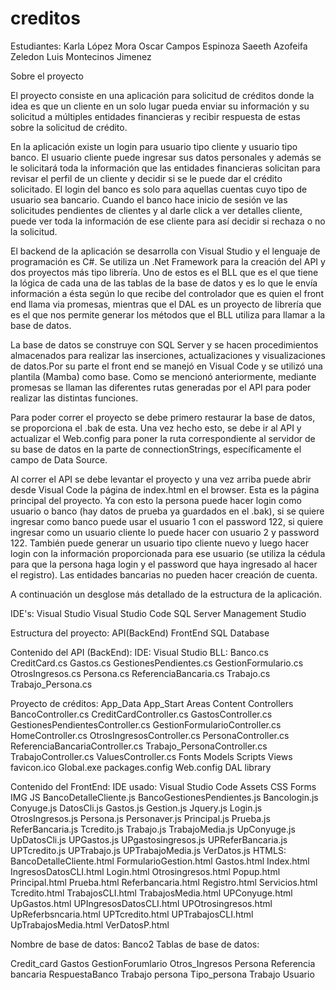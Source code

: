 # creditos
Estudiantes:
Karla López Mora
Oscar Campos Espinoza
Saeeth Azofeifa Zeledon
Luis Montecinos Jimenez

Sobre el proyecto

El proyecto consiste en una aplicación para solicitud de créditos donde la idea es que un cliente en un solo lugar pueda enviar su información y su solicitud a múltiples entidades financieras y recibir respuesta de estas sobre la solicitud de crédito.

En la aplicación existe un login para usuario tipo cliente y usuario tipo banco. El usuario cliente puede ingresar sus datos personales y además se le solicitará toda la información que las entidades financieras solicitan para revisar el perfil de un cliente y decidir si se le puede dar el crédito solicitado. El login del banco es solo para aquellas cuentas cuyo tipo de usuario sea bancario. Cuando el banco hace inicio de sesión ve las solicitudes pendientes de clientes y al darle click a ver detalles cliente, puede ver toda la información de ese cliente para así decidir si rechaza o no la solicitud.

El backend de la aplicación se desarrolla con Visual Studio y el lenguaje de programación es C#. Se utiliza un .Net Framework para la creación del API y dos proyectos más tipo librería. Uno de estos es el BLL que es el que tiene la lógica de cada una de las tablas de la base de datos y es lo que le envía información a ésta según lo que recibe del controlador que es quien el front end llama via promesas, mientras que el DAL es un proyecto de librería que es el que nos permite generar los métodos que el BLL utiliza para llamar a la base de datos.

La base de datos se construye con SQL Server y se hacen procedimientos almacenados para realizar las inserciones, actualizaciones y visualizaciones de datos.Por su parte el front end se manejó en Visual Code y se utilizó una plantila (Mamba) como base. Como se mencionó anteriormente, mediante promesas se llaman las diferentes rutas generadas por el API para poder realizar las distintas funciones.

Para poder correr el proyecto se debe primero restaurar la base de datos, se proporciona el .bak de esta. Una vez hecho esto, se debe ir al API y actualizar el Web.config para poner la ruta correspondiente al servidor de su base de datos en la parte de connectionStrings, específicamente el campo de Data Source. 

Al correr el API se debe levantar el proyecto y una vez arriba puede abrir desde Visual Code la página de index.html en el browser. Esta es la página principal del proyecto. Ya con esto la persona puede hacer login como usuario o  banco (hay datos de prueba ya guardados en el .bak), si se quiere ingresar como banco puede usar el usuario 1 con el password 122, si quiere ingresar como un usuario cliente lo puede hacer con usuario 2 y password 122. También puede generar un usuario tipo cliente nuevo y luego hacer login con la información proporcionada para ese usuario (se utiliza la cédula para que la persona haga login y el password que haya ingresado al hacer el registro). Las entidades bancarias no pueden hacer creación de cuenta.

A continuación un desglose más detallado de la estructura de la aplicación.

IDE's:
Visual Studio
Visual Studio Code
SQL Server Management Studio

Estructura del proyecto:
API(BackEnd)
FrontEnd
SQL Database

Contenido del API (BackEnd):
IDE: Visual Studio
BLL:
Banco.cs
CreditCard.cs
Gastos.cs
GestionesPendientes.cs
GestionFormulario.cs
OtrosIngresos.cs
Persona.cs
ReferenciaBancaria.cs
Trabajo.cs
Trabajo_Persona.cs

Proyecto de créditos:
App_Data
App_Start
Areas
Content
Controllers
BancoController.cs
CreditCardController.cs
GastosController.cs
GestionesPendientesController.cs
GestionFormularioController.cs
HomeController.cs
OtrosIngresosController.cs
PersonaController.cs
ReferenciaBancariaController.cs
Trabajo_PersonaController.cs
TrabajoController.cs
ValuesController.cs
Fonts
Models
Scripts
Views
favicon.ico
Global.exe
packages.config
Web.config
DAL library

Contenido del FrontEnd:
IDE usado: Visual Studio Code
Assets
CSS
Forms
IMG
JS
BancoDetalleCliente.js
BancoGestionesPendientes.js
Bancologin.js
Conyuge.js
DatosCli.js
Gastos.js
Gestion.js
Jquery.js
Login.js
OtrosIngresos.js
Persona.js
Personaver.js
Principal.js
Prueba.js
ReferBancaria.js
Tcredito.js
Trabajo.js
TrabajoMedia.js
UpConyuge.js
UpDatosCli.js
UPGastos.js
UPgastosingresos.js
UPReferBancaria.js
UPTcredito.js
UPTrabajo.js
UPTrabajoMedia.js
VerDatos.js
HTMLS:
BancoDetalleCliente.html
FormularioGestion.html
Gastos.html
Index.html
IngresosDatosCLI.html
Login.html
Otrosingresos.html
Popup.html
Principal.html
Prueba.html
Referbancaria.html
Registro.html
Servicios.html
Tcredito.html
TrabajosCLI.html
TrabajosMedia.html
UPConyuge.html
UpGastos.html
UPIngresosDatosCLI.html
UPOtrosingresos.html
UpReferbsncaria.html
UPTcredito.html
UPTrabajosCLI.html
UpTrabajosMedia.html
VerDatosP.html


Nombre de base de datos: Banco2
Tablas de base de datos: 

Credit_card
Gastos
GestionForumlario
Otros_Ingresos
Persona
Referencia bancaria
RespuestaBanco
Trabajo persona
Tipo_persona
Trabajo
Usuario
